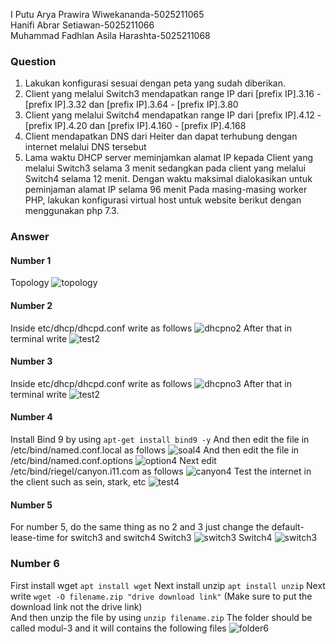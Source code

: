 I Putu Arya Prawira Wiwekananda-5025211065<br>
Hanifi Abrar Setiawan-5025211066<br>
Muhammad Fadhlan Asila Harashta-5025211068<br>

### Question
1. Lakukan konfigurasi sesuai dengan peta yang sudah diberikan.<br>
2. Client yang melalui Switch3 mendapatkan range IP dari [prefix IP].3.16 - [prefix IP].3.32 dan [prefix IP].3.64 - [prefix IP].3.80 <br>
3. Client yang melalui Switch4 mendapatkan range IP dari [prefix IP].4.12 - [prefix IP].4.20 dan [prefix IP].4.160 - [prefix IP].4.168<br>
4. Client mendapatkan DNS dari Heiter dan dapat terhubung dengan internet melalui DNS tersebut<br>
5. Lama waktu DHCP server meminjamkan alamat IP kepada Client yang melalui Switch3 selama 3 menit sedangkan pada client yang melalui Switch4 selama 12 menit. Dengan waktu maksimal dialokasikan untuk peminjaman alamat IP selama 96 menit
Pada masing-masing worker PHP, lakukan konfigurasi virtual host untuk website berikut dengan menggunakan php 7.3.<br>

### Answer
#### Number 1
Topology
![topology](https://cdn.discordapp.com/attachments/934661338934943774/1175794901376565329/image.png?ex=656c8755&is=655a1255&hm=705243fb164b159a110a4f19859ed67322c4bea393755d7848bddbf2ca3d236e&)
#### Number 2
Inside etc/dhcp/dhcpd.conf write as follows
![dhcpno2](https://cdn.discordapp.com/attachments/934661338934943774/1175800588697616486/image.png?ex=656c8ca1&is=655a17a1&hm=c07bd2f8dfa72e360418feb0d2f5e1121a99f4077ce2b873407290231424fca4&)
After that in terminal write
![test2](https://cdn.discordapp.com/attachments/934661338934943774/1175800936866779157/image.png?ex=656c8cf4&is=655a17f4&hm=4cde988ad9166b1746a3f43f4db7aeff16f983974c8ce3bb0aa952b5c8c3417b&)
#### Number 3
Inside etc/dhcp/dhcpd.conf write as follows
![dhcpno3](https://cdn.discordapp.com/attachments/934661338934943774/1175801197693784155/image.png?ex=656c8d32&is=655a1832&hm=f419b4fbe797f8a95f2e359e5133d3a392d0803ff4fc8fa1116a855e1fafa35e&)
After that in terminal write
![test2](https://cdn.discordapp.com/attachments/934661338934943774/1175801455601528954/image.png?ex=656c8d70&is=655a1870&hm=d1bcd0a33880934a518621e765f26d46a7f35ab0b13314b873d041312c12a5dd&)
#### Number 4
Install Bind 9 by using ```apt-get install bind9 -y```
And then edit the file in /etc/bind/named.conf.local as follows
![soal4](https://cdn.discordapp.com/attachments/934661338934943774/1175802098210832384/image.png?ex=656c8e09&is=655a1909&hm=2d30cd43b50d44f7a53385d9dd5373a567e7655184ae3d4ed7669faac1f637a6&)
And then edit the file in /etc/bind/named.conf.options
![option4](https://cdn.discordapp.com/attachments/934661338934943774/1175802374653231214/image.png?ex=656c8e4b&is=655a194b&hm=1747fc16e57b2befc96a9b4c45cb95ad981c6053f095ac185634888879d183e0&)
Next edit /etc/bind/riegel/canyon.i11.com as follows
![canyon4](https://cdn.discordapp.com/attachments/934661338934943774/1175802823754137731/image.png?ex=656c8eb6&is=655a19b6&hm=7aa803953af884ab816b4e0ca803c9f2f7d5160093291df149056a2b7c1587e7&)
Test the internet in the client such as sein, stark, etc
![test4](https://cdn.discordapp.com/attachments/934661338934943774/1175803299304312862/image.png?ex=656c8f27&is=655a1a27&hm=801ef1779c34b7cbd0d992f488061882f6d55d8bd2ca75e642adbbab3f847916&)
#### Number 5
For number 5, do the same thing as no 2 and 3 just change the default-lease-time for switch3 and switch4
Switch3
![switch3](https://cdn.discordapp.com/attachments/934661338934943774/1175803686316937317/image.png?ex=656c8f84&is=655a1a84&hm=d733c59ed711d950c58433b7474c7743c3631017424f658ffa47b8cb80a73e1d&)
Switch4
![switch3](https://cdn.discordapp.com/attachments/934661338934943774/1175804006493327511/image.png?ex=656c8fd0&is=655a1ad0&hm=e2e4ea108d04453c58bfd01ba5576ef77ae4b9649a4e378d75bbb631d2d78b08&)
### Number 6
First install wget
```apt install wget```
Next install unzip
```apt install unzip```
Next write
```wget -O filename.zip "drive download link"```
(Make sure to put the download link not the drive link)<br>
And then unzip the file by using
```unzip filename.zip```
The folder should be called modul-3 and it will contains the following files
![folder6](https://cdn.discordapp.com/attachments/934661338934943774/1175804245132443729/image.png?ex=656c9009&is=655a1b09&hm=2e0a479e3eb0d8023a5aef09cbc0bc1b80c5f8bb15e4c2d8c0535d470d67fe53&)

